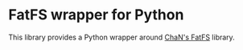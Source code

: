 # FatFS wrapper for Python

This library provides a Python wrapper around [ChaN's FatFS](http://elm-chan.org/fsw/ff/00index_e.html) library.
